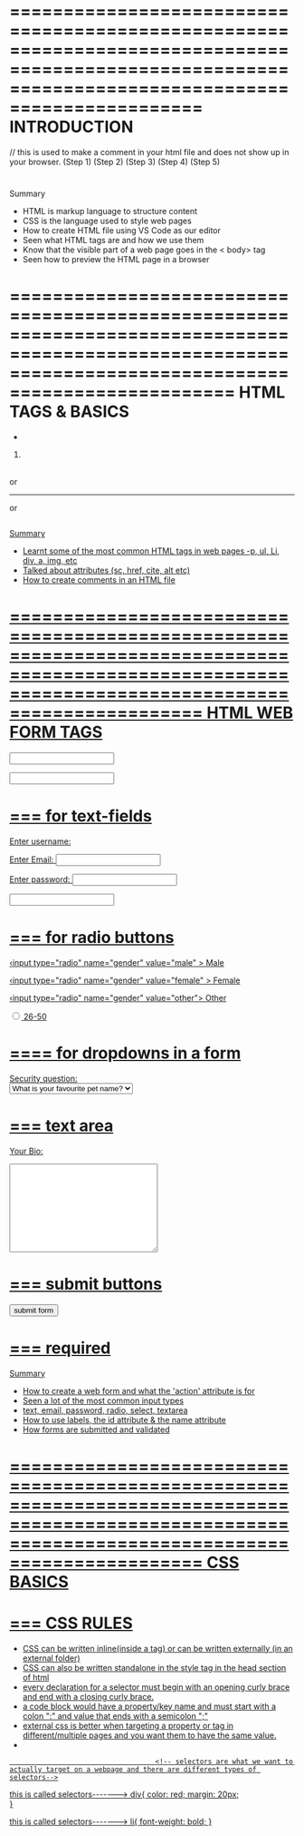 ====================================================================================================================================================
                                                            INTRODUCTION
====================================================================================================================================================

<!-- comment --> // this is used to make a comment in your html file and does not show up in your browser.

<!DOCTYPE html>         <!-- this is the start of every html file --> (Step 1)
<html>                   <!-- and this is the next part --> (Step 2)
<head>                    (Step 3)
    <title> </title>    <!-- title tag-->  (Step 4)
                         <!-- this tag also contains your meta data tags and scripts -->
</head>

<body>            (Step 5)
                            <!-- this is where all your page contents is contained in, like image tags, forms, text, links -->
    <h1></h1>
    <h2></h2>                <!-- These are all different headings and sizes-->
    <h3></h3>
    <h4></h4>
    <h5></h5>
    <h6></h6>
    <p></p>

</body>

</html>

<!-- install live server extension to view your page via http protocol & you wont have to load the page every time -->
<!-- use google chrome inspect/developer tool to view -->
    
Summary
- HTML is markup language to structure content
- CSS is the language used to style web pages
- How to create HTML file using VS Code as our editor
- Seen what HTML tags are and how we use them
- Know that the visible part of a web page goes in the < body> tag
- Seen how to preview the HTML page in a browser



=======================================================================================================================================================
                                                                    HTML TAGS & BASICS
=======================================================================================================================================================

 
<strong> </strong>            <!-- this is used to make a text bold -->

<em> </em>                    <!-- this is used to make a text italics -->

<small> </small>              <!-- this is used to make a text slightly smaller -->

<ul>                          <!-- this is used to make unordered list and its a wrapper for <li> tag, e.g bullet points -->
    <li> </li>                <!-- this contains the actual list -->
</ul>

<ol>                          <!-- this is used to make ordered list and its a wrapper for <li> tag  e.g number list-->
    <li> </li>                <!-- this contains the actual list -->
</ol>    

<div> </div>                  <!-- "division" tag helps to divide contents into sections or group them together -->

<span> </span>                <!-- this is used to add css or js hooks into a part of text and can be used to surround content-->
    
<!--  below are self closing tags and some with attributes-->

<br> or </br>                 <!-- this is used to go to a new line and does not have closing tag -->

<hr> or </br>                 <!-- this is used to make a horizontal row in html and does not close -->

<img src="">                  <!-- this is used to add an image and has to have the "src" attribute that points to a folder/file or image address and the "alt" attribute is used for screen readers, like a description of the image, but its just for accessibility cuz it does not display-->

<a href="">                   <!-- anchor tags are used to link pages or add links to pages "href - hyperlinks reference", this attribute points to the exact link we want to go to and the link in the middle of " " or a file path to one of our pages in our local directory -->

<blockquote cite="">          <!-- used to add another quote from a different/original source into your page and add the link into the " "--> 

</blockquote>  

<p style="">                  <!-- style attribute is used to do inline CSS in your html file and add colors/styling   -->


Summary
- Learnt some of the most common HTML tags in web pages
-p, ul, Li, div, a, img, etc
- Talked about attributes (sc, href, cite, alt etc)
- How to create comments in an HTML file


====================================================================================================================================================
                                                    HTML WEB FORM TAGS
====================================================================================================================================================

<form action="">                         <!-- This contains all your input fields --> <!-- actions are used in server-side-->


<input type="text">            <!-- This specifies the type of input, text or numbers or emails-->

<input type="text" id="username">      <!-- "id" is an identifier and it is unique, no other tag should have the "id" name that has been used already, and other tags/element above can also have an "id", they can also be used in css or js, or to link to a label tag-->

===
for text-fields
===============

<label for="username">Enter username:</label>         <!-- the "label" is asking what input field it is "for", the "for" then points to "id" that has been named in the input tag. it will then link it with the input of text and display the "Enter username:" just before the "Text Box" that accepts "text" -->



<label for="email">Enter Email:</label>              <!-- and then this process can be repeated for email and the browser will interpret the textbox/textfield as an email field  -->
<input type="email" id="email">

<label for="password">Enter password:</label>        <!-- repeat the same for password as well -->
<input type="password" id="password">
       
<input type="text" id="username" name="">            <!-- it is a good practice used to grouping input fields together to add the "name" field, it is important for back end developers and used for server side processing and it is standard practice to also give them the same name as the "type" and "id"--> 

===
for radio buttons
=================

 <form action="">                                      <!-- it also helps to group form fields together and restricts the browser from multiple selections on radio buttons if they had different "name" fields  -->
‹input type="radio" name="gender" value="male" > Male<br> <!-- When a user clicks on a radio-button, it becomes checked, & all other radio-buttons with equal name become unchecked -->

‹input type="radio" name="gender" value="female" > Female<br>

‹input type="radio" name="gender" value="other"> Other  <!-- the "value" field is given by the developer directly, rather than taking it from the user using the "label", the "value" field can be used directly in an input tag since there is no need for a textfield from the user, using "label" tag. and the server can read the value and see what has been selected-->


<input type="radio" name="age" value="26-50" id="option-2">        <!-- the "value" field is good to add as a standard, for server-side developer -->
<label for="option-2">26-50</label>        <!-- remember that label is just so that the user can see the "option-2"  which the "value" has already been determined and the "label" uses the "for" to point to the "id"   -->


====
for dropdowns in a form
=======================                   

<label for="question">Security question:</label>            
<select name="question" id="question">                             <!-- the select tag is used for drop downs and you can nest different things in it -->
    <option value="q1">What is your favourite pet name?</option>    <!-- the option tag is in the select tag and the option tag has a "value" field just as we learnt above. However, depending on what was selected as option, the value goes to the server-->  <!-- and you can have a textfield to accept and type the answers-->
</select>
<label>


===
text area
============
<label for="bio">Your Bio:</label>                                                           <!--You can have a label for bio which will help direct the user to type in -->
<textarea name="bio" id="bio" cols="30" rows="10" placaholder="about you..."></textarea>    <!-- Text area tag is for large number of texts --> <!-- cols and rows is how wide or how long you want it to be displayed, it can also be changed using css --> <!-- placeholder attribute is used as text suggestion in the textarea box, and it is displayed to the user and disappears when user starts to type and it can be added to input tags as well-->


===
submit buttons
===============

<input type="submit" value="submit form">            <!-- the "submit" send the values entered in all the form fields by the user, it sends it to the backend or to the "form action". and the "value" is what the user sees in the submit button-->

===
required                             <!-- the "required" attribute ensures that a certain input field must accept a value before the form can be submitted, and it is always set to true by default-->
=================



</form>                 

Summary
- How to create a web form and what the 'action' attribute is for
- Seen a lot of the most common input types
- text, email, password, radio, select, textarea
- How to use labels, the id attribute & the name attribute
- How forms are submitted and validated



====================================================================================================================================================
                                                                    CSS BASICS
====================================================================================================================================================

===
CSS RULES
=========
- CSS can be written inline(inside a tag) or can be written externally (in an external folder)
- CSS can also be written standalone in the style tag in the head section of html
- every declaration for a selector must begin with an opening curly brace and end with a closing curly brace.
- a code block would have a property/key name and must start with a colon ":" and value that ends with a semicolon ";"
- external css is better when targeting a property or tag in different/multiple pages and you want them to have the same value.
- 

                                        <!-- selectors are what we want to actually target on a webpage and there are different types of selectors-->

this is called selectors------->    div{ <!-- whatever is between the curly braces code blocks is called "declarations" it has a "key" and "value" pair or "property" and "value" pairs -->
                                        color: red;
                                        margin: 20px;            
                                       }                

this is called selectors------->    li{
                                        font-weight: bold;
                                    }
